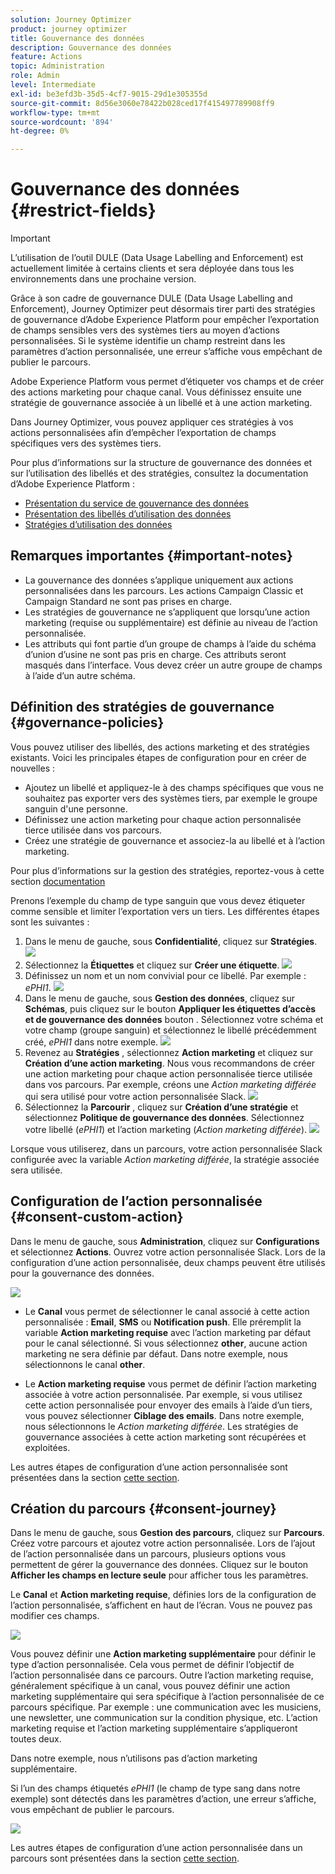 ```yaml
---
solution: Journey Optimizer
product: journey optimizer
title: Gouvernance des données
description: Gouvernance des données
feature: Actions
topic: Administration
role: Admin
level: Intermediate
exl-id: be3efd3b-35d5-4cf7-9015-29d1e305355d
source-git-commit: 8d56e3060e78422b028ced17f415497789908ff9
workflow-type: tm+mt
source-wordcount: '894'
ht-degree: 0%

---
```


# Gouvernance des données {#restrict-fields}


>[!IMPORTANT]
>
>L’utilisation de l’outil DULE (Data Usage Labelling and Enforcement) est actuellement limitée à certains clients et sera déployée dans tous les environnements dans une prochaine version.

Grâce à son cadre de gouvernance DULE (Data Usage Labelling and Enforcement), Journey Optimizer peut désormais tirer parti des stratégies de gouvernance d’Adobe Experience Platform pour empêcher l’exportation de champs sensibles vers des systèmes tiers au moyen d’actions personnalisées. Si le système identifie un champ restreint dans les paramètres d’action personnalisée, une erreur s’affiche vous empêchant de publier le parcours.

Adobe Experience Platform vous permet d’étiqueter vos champs et de créer des actions marketing pour chaque canal. Vous définissez ensuite une stratégie de gouvernance associée à un libellé et à une action marketing.

Dans Journey Optimizer, vous pouvez appliquer ces stratégies à vos actions personnalisées afin d’empêcher l’exportation de champs spécifiques vers des systèmes tiers.

Pour plus d’informations sur la structure de gouvernance des données et sur l’utilisation des libellés et des stratégies, consultez la documentation d’Adobe Experience Platform :

* [Présentation du service de gouvernance des données](https://experienceleague.adobe.com/docs/experience-platform/data-governance/home.html)
* [Présentation des libellés d’utilisation des données](https://experienceleague.adobe.com/docs/experience-platform/data-governance/labels/overview.html?lang=en)
* [Stratégies d’utilisation des données](https://experienceleague.adobe.com/docs/experience-platform/data-governance/policies/overview.html)

## Remarques importantes {#important-notes}

* La gouvernance des données s’applique uniquement aux actions personnalisées dans les parcours. Les actions Campaign Classic et Campaign Standard ne sont pas prises en charge.
* Les stratégies de gouvernance ne s’appliquent que lorsqu’une action marketing (requise ou supplémentaire) est définie au niveau de l’action personnalisée.
* Les attributs qui font partie d’un groupe de champs à l’aide du schéma d’union d’usine ne sont pas pris en charge. Ces attributs seront masqués dans l’interface. Vous devez créer un autre groupe de champs à l’aide d’un autre schéma.

## Définition des stratégies de gouvernance {#governance-policies}

Vous pouvez utiliser des libellés, des actions marketing et des stratégies existants. Voici les principales étapes de configuration pour en créer de nouvelles :

* Ajoutez un libellé et appliquez-le à des champs spécifiques que vous ne souhaitez pas exporter vers des systèmes tiers, par exemple le groupe sanguin d&#39;une personne.
* Définissez une action marketing pour chaque action personnalisée tierce utilisée dans vos parcours.
* Créez une stratégie de gouvernance et associez-la au libellé et à l’action marketing.

Pour plus d’informations sur la gestion des stratégies, reportez-vous à cette section [documentation](https://experienceleague.adobe.com/docs/experience-platform/data-governance/policies/user-guide.html?lang=en#consent-policy)

Prenons l’exemple du champ de type sanguin que vous devez étiqueter comme sensible et limiter l’exportation vers un tiers. Les différentes étapes sont les suivantes :

1. Dans le menu de gauche, sous **Confidentialité**, cliquez sur **Stratégies**.
   ![](assets/action-privacy0.png)
1. Sélectionnez la **Étiquettes** et cliquez sur **Créer une étiquette**.
   ![](assets/action-privacy1.png)
1. Définissez un nom et un nom convivial pour ce libellé. Par exemple : _ePHI1_.
   ![](assets/action-privacy2.png)
1. Dans le menu de gauche, sous **Gestion des données**, cliquez sur **Schémas**, puis cliquez sur le bouton **Appliquer les étiquettes d’accès et de gouvernance des données** bouton . Sélectionnez votre schéma et votre champ (groupe sanguin) et sélectionnez le libellé précédemment créé, _ePHI1_ dans notre exemple.
   ![](assets/action-privacy3.png)
1. Revenez au **Stratégies** , sélectionnez **Action marketing** et cliquez sur **Création d’une action marketing**. Nous vous recommandons de créer une action marketing pour chaque action personnalisée tierce utilisée dans vos parcours. Par exemple, créons une _Action marketing différée_ qui sera utilisé pour votre action personnalisée Slack.
   ![](assets/action-privacy4.png)
1. Sélectionnez la **Parcourir** , cliquez sur **Création d’une stratégie** et sélectionnez **Politique de gouvernance des données**. Sélectionnez votre libellé (_ePHI1_) et l’action marketing (_Action marketing différée_).
   ![](assets/action-privacy5.png)

Lorsque vous utiliserez, dans un parcours, votre action personnalisée Slack configurée avec la variable _Action marketing différée_, la stratégie associée sera utilisée.

## Configuration de l’action personnalisée {#consent-custom-action}

Dans le menu de gauche, sous **Administration**, cliquez sur **Configurations** et sélectionnez **Actions**. Ouvrez votre action personnalisée Slack. Lors de la configuration d’une action personnalisée, deux champs peuvent être utilisés pour la gouvernance des données.

![](assets/action-privacy6.png)

* Le **Canal** vous permet de sélectionner le canal associé à cette action personnalisée : **Email**, **SMS** ou **Notification push**. Elle préremplit la variable **Action marketing requise** avec l’action marketing par défaut pour le canal sélectionné. Si vous sélectionnez **other**, aucune action marketing ne sera définie par défaut. Dans notre exemple, nous sélectionnons le canal **other**.

* Le **Action marketing requise** vous permet de définir l’action marketing associée à votre action personnalisée. Par exemple, si vous utilisez cette action personnalisée pour envoyer des emails à l’aide d’un tiers, vous pouvez sélectionner **Ciblage des emails**. Dans notre exemple, nous sélectionnons le _Action marketing différée_. Les stratégies de gouvernance associées à cette action marketing sont récupérées et exploitées.

Les autres étapes de configuration d’une action personnalisée sont présentées dans la section [cette section](../action/about-custom-action-configuration.md#consent-management).

## Création du parcours {#consent-journey}

Dans le menu de gauche, sous **Gestion des parcours**, cliquez sur **Parcours**. Créez votre parcours et ajoutez votre action personnalisée.  Lors de l’ajout de l’action personnalisée dans un parcours, plusieurs options vous permettent de gérer la gouvernance des données. Cliquez sur le bouton **Afficher les champs en lecture seule** pour afficher tous les paramètres.

Le **Canal** et **Action marketing requise**, définies lors de la configuration de l’action personnalisée, s’affichent en haut de l’écran. Vous ne pouvez pas modifier ces champs.

![](assets/action-privacy7.png)

Vous pouvez définir une **Action marketing supplémentaire** pour définir le type d’action personnalisée. Cela vous permet de définir l’objectif de l’action personnalisée dans ce parcours. Outre l’action marketing requise, généralement spécifique à un canal, vous pouvez définir une action marketing supplémentaire qui sera spécifique à l’action personnalisée de ce parcours spécifique. Par exemple : une communication avec les musiciens, une newsletter, une communication sur la condition physique, etc. L’action marketing requise et l’action marketing supplémentaire s’appliqueront toutes deux.

Dans notre exemple, nous n’utilisons pas d’action marketing supplémentaire.

Si l’un des champs étiquetés _ePHI1_ (le champ de type sang dans notre exemple) sont détectés dans les paramètres d’action, une erreur s’affiche, vous empêchant de publier le parcours.

![](assets/action-privacy8.png)

Les autres étapes de configuration d’une action personnalisée dans un parcours sont présentées dans la section [cette section](../building-journeys/using-custom-actions.md).
